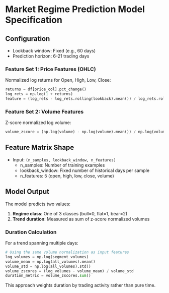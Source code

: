 # Market Regime Prediction Model Specification

## Configuration
- Lookback window: Fixed (e.g., 60 days)
- Prediction horizon: 6-21 trading days

### Feature Set 1: Price Features (OHLC)
Normalized log returns for Open, High, Low, Close:
```python
returns = df[price_col].pct_change()
log_rets = np.log(1 + returns)
feature = (log_rets - log_rets.rolling(lookback).mean()) / log_rets.rolling(lookback).std()
```

### Feature Set 2: Volume Features
Z-score normalized log volume:
```python
volume_zscore = (np.log(volume) - np.log(volume).mean()) / np.log(volume).std()
```

## Feature Matrix Shape
- Input: `(n_samples, lookback_window, n_features)`
  - n_samples: Number of training examples
  - lookback_window: Fixed number of historical days per sample
  - n_features: 5 (open, high, low, close, volume)

## Model Output
The model predicts two values:
1. **Regime class**: One of 3 classes (bull=0, flat=1, bear=2)
2. **Trend duration**: Measured as sum of z-score normalized volumes

### Duration Calculation
For a trend spanning multiple days:
```python
# Using the same volume normalization as input features
log_volumes = np.log(segment_volumes)
volume_mean = np.log(all_volumes).mean()
volume_std = np.log(all_volumes).std()
volume_zscores = (log_volumes - volume_mean) / volume_std
duration_metric = volume_zscores.sum()
```

This approach weights duration by trading activity rather than pure time.